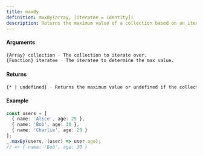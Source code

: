 ```yaml
---
title: maxBy
definition: maxBy(array, [iteratee = identity])
description: Returns the maximum value of a collection based on an iteratee function. If multiple
---
```



#### Arguments


```bash
{Array} collection - The collection to iterate over.
{Function} iteratee - The iteratee to determine the max value.
```


#### Returns


```bash
{* | undefined} - Returns the maximum value or undefined if the collection is empty.
```


#### Example


```ts
const users = [
  { name: 'Alice', age: 25 },
  { name: 'Bob', age: 30 },
  { name: 'Charlie', age: 20 }
];
_.maxBy(users, (user) => user.age);
// => { name: 'Bob', age: 30 }
```